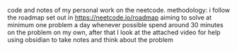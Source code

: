 code and notes of my personal work on the neetcode. 
methodology:
  i follow the roadmap set out in https://neetcode.io/roadmap
  aiming to solve at minimum one problem a day whenever possible
  spend around 30 minutes on the problem on my own, after that I look at the attached video for help
  using obsidian to take notes and think about the problem
